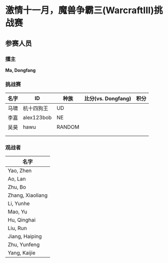 # 激情十一月，魔兽争霸三(WarcraftIII)挑战赛
## 参赛人员
### 擂主
<b>Ma, Dongfang</b>
### 挑战赛
|名字|ID|种族|比分(vs. Dongfang)|积分|
|-----|-----|-----|-----|-----|
|马啸|杭十四狗王|UD|||
|李嘉|alex123bob|NE|||
|吴昊|hawu|RANDOM|||
||||||
||||||
### 观战者
|名字|
|------|
|Yao, Zhen|
|Ao, Lan|
|Zhu, Bo|
|Zhang, Xiaoliang|
|Li, Yunhe|
|Mao, Yu|
|Hu, Qinghai|
|Liu, Run|
|Jiang, Haiping|
|Zhu, Yunfeng|
|Yang, Kaijie|
